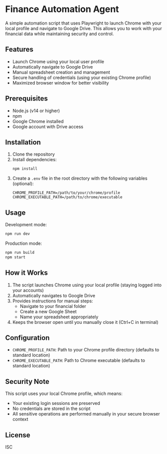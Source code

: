 # Finance Automation Agent

A simple automation script that uses Playwright to launch Chrome with your local profile and navigate to Google Drive. This allows you to work with your financial data while maintaining security and control.

## Features

- Launch Chrome using your local user profile
- Automatically navigate to Google Drive
- Manual spreadsheet creation and management
- Secure handling of credentials (using your existing Chrome profile)
- Maximized browser window for better visibility

## Prerequisites

- Node.js (v14 or higher)
- npm
- Google Chrome installed
- Google account with Drive access

## Installation

1. Clone the repository
2. Install dependencies:
   ```bash
   npm install
   ```
3. Create a `.env` file in the root directory with the following variables (optional):
   ```
   CHROME_PROFILE_PATH=/path/to/your/chrome/profile
   CHROME_EXECUTABLE_PATH=/path/to/chrome/executable
   ```

## Usage

Development mode:
```bash
npm run dev
```

Production mode:
```bash
npm run build
npm start
```

## How it Works

1. The script launches Chrome using your local profile (staying logged into your accounts)
2. Automatically navigates to Google Drive
3. Provides instructions for manual steps:
   - Navigate to your financial folder
   - Create a new Google Sheet
   - Name your spreadsheet appropriately
4. Keeps the browser open until you manually close it (Ctrl+C in terminal)

## Configuration

- `CHROME_PROFILE_PATH`: Path to your Chrome profile directory (defaults to standard location)
- `CHROME_EXECUTABLE_PATH`: Path to Chrome executable (defaults to standard location)

## Security Note

This script uses your local Chrome profile, which means:
- Your existing login sessions are preserved
- No credentials are stored in the script
- All sensitive operations are performed manually in your secure browser context

## License

ISC